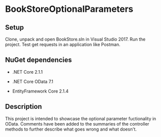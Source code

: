 # BookStoreOptionalParameters

## Setup

Clone, unpack and open BookStore.sln in Visual Studio 2017. Run the project. Test get requests in an application like Postman. 

## NuGet dependencies

- .NET Core 2.1.1

- .NET Core OData 7.1

- EntityFramework Core 2.1.4

## Description

This project is intended to showcase the optional parameter fuctionality in OData. Comments have been added to the summaries of the controller methods to further describe what goes wrong and what doesn't. 

